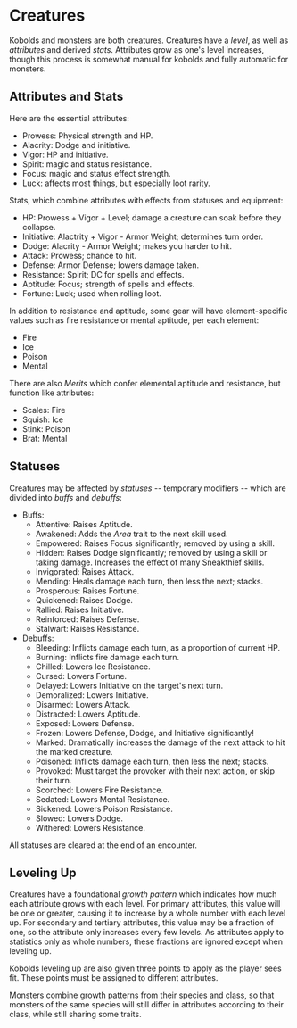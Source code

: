 # Creatures

Kobolds and monsters are both creatures. Creatures have a *level*, as well as *attributes* and derived *stats*. Attributes grow as one's level increases, though this process is somewhat manual for kobolds and fully automatic for monsters.

## Attributes and Stats

Here are the essential attributes:

- Prowess: Physical strength and HP.
- Alacrity: Dodge and initiative.
- Vigor: HP and initiative.
- Spirit: magic and status resistance.
- Focus: magic and status effect strength.
- Luck: affects most things, but especially loot rarity.

Stats, which combine attributes with effects from statuses and equipment:

- HP: Prowess + Vigor + Level; damage a creature can soak before they collapse.
- Initiative: Alactrity + Vigor - Armor Weight; determines turn order.
- Dodge: Alacrity - Armor Weight; makes you harder to hit.
- Attack: Prowess; chance to hit.
- Defense: Armor Defense; lowers damage taken.
- Resistance: Spirit; DC for spells and effects.
- Aptitude: Focus; strength of spells and effects.
- Fortune: Luck; used when rolling loot.

In addition to resistance and aptitude, some gear will have element-specific values such as fire resistance or mental aptitude, per each element:

- Fire
- Ice
- Poison
- Mental

There are also *Merits* which confer elemental aptitude and resistance, but function like attributes:

- Scales: Fire
- Squish: Ice
- Stink: Poison
- Brat: Mental

## Statuses

Creatures may be affected by *statuses* -- temporary modifiers -- which are divided into *buffs* and *debuffs*:

- Buffs:
    - Attentive: Raises Aptitude.
    - Awakened: Adds the *Area* trait to the next skill used.
    - Empowered: Raises Focus significantly; removed by using a skill.
    - Hidden: Raises Dodge significantly; removed by using a skill or taking damage. Increases the effect of many Sneakthief skills.
    - Invigorated: Raises Attack.
    - Mending: Heals damage each turn, then less the next; stacks.
    - Prosperous: Raises Fortune.
    - Quickened: Raises Dodge.
    - Rallied: Raises Initiative.
    - Reinforced: Raises Defense.
    - Stalwart: Raises Resistance.
- Debuffs:
    - Bleeding: Inflicts damage each turn, as a proportion of current HP.
    - Burning: Inflicts fire damage each turn.
    - Chilled: Lowers Ice Resistance.
    - Cursed: Lowers Fortune.
    - Delayed: Lowers Initiative on the target's next turn.
    - Demoralized: Lowers Initiative.
    - Disarmed: Lowers Attack.
    - Distracted: Lowers Aptitude.
    - Exposed: Lowers Defense.
    - Frozen: Lowers Defense, Dodge, and Initiative significantly!
    - Marked: Dramatically increases the damage of the next attack to hit the marked creature.
    - Poisoned: Inflicts damage each turn, then less the next; stacks.
    - Provoked: Must target the provoker with their next action, or skip their turn.
    - Scorched: Lowers Fire Resistance.
    - Sedated: Lowers Mental Resistance.
    - Sickened: Lowers Poison Resistance.
    - Slowed: Lowers Dodge.
    - Withered: Lowers Resistance.

All statuses are cleared at the end of an encounter.

## Leveling Up

Creatures have a foundational *growth pattern* which indicates how much each attribute grows with each level. For primary attributes, this value will be one or greater, causing it to increase by a whole number with each level up. For secondary and tertiary attributes, this value may be a fraction of one, so the attribute only increases every few levels. As attributes apply to statistics only as whole numbers, these fractions are ignored except when leveling up.

Kobolds leveling up are also given three points to apply as the player sees fit. These points must be assigned to different attributes.

Monsters combine growth patterns from their species and class, so that monsters of the same species will still differ in attributes according to their class, while still sharing some traits.
